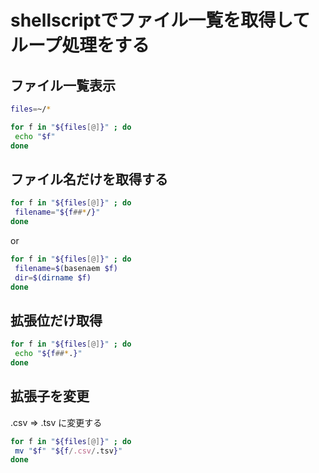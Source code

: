 # shellscriptでファイル一覧を取得してループ処理をする

## ファイル一覧表示

```bash
files=~/*

for f in "${files[@]}" ; do
 echo "$f"
done        
```

## ファイル名だけを取得する

```bash
for f in "${files[@]}" ; do
 filename="${f##*/}"
done
```

or

```bash
for f in "${files[@]}" ; do
 filename=$(basenaem $f)
 dir=$(dirname $f)
done
```

## 拡張位だけ取得

```bash
for f in "${files[@]}" ; do
 echo "${f##*.}"
done
```

## 拡張子を変更

.csv => .tsv に変更する

```bash
for f in "${files[@]}" ; do
 mv "$f" "${f/.csv/.tsv}"
done
```

<!--
```bash

```

-->
